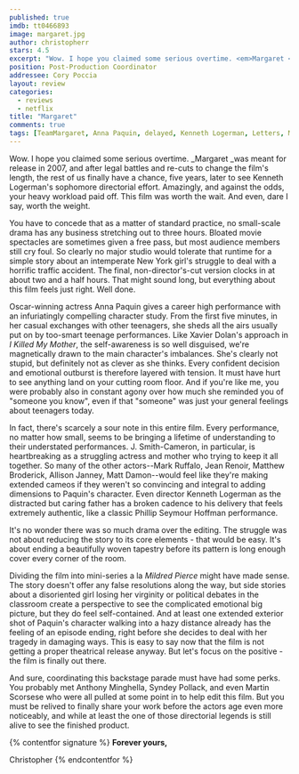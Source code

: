 ```yaml
---
published: true
imdb: tt0466893
image: margaret.jpg
author: christopherr
stars: 4.5
excerpt: "Wow. I hope you claimed some serious overtime. <em>Margaret </em>was meant for release in 2007, and after legal battles and re-cuts to change the film&rsquo;s length, the rest of us finally have a chance, five years, later to see Kenneth Logerman&rsquo;s sophomore directorial effort."
position: Post-Production Coordinator
addressee: Cory Poccia
layout: review
categories:
  - reviews
  - netflix
title: "Margaret"
comments: true
tags: [TeamMargaret, Anna Paquin, delayed, Kenneth Logerman, Letters, Margaret, Mayy Damon, netflix.ca, release, Team Margaret]
---
```

Wow. I hope you claimed some serious overtime. _Margaret _was meant for release in 2007, and after legal battles and re-cuts to change the film's length, the rest of us finally have a chance, five years, later to see Kenneth Logerman's sophomore directorial effort. Amazingly, and against the odds, your heavy workload paid off. This film was worth the wait. And even, dare I say, worth the weight.

You have to concede that as a matter of standard practice, no small-scale drama has any business stretching out to three hours. Bloated movie spectacles are sometimes given a free pass, but most audience members still cry foul.  So clearly no major studio would tolerate that runtime for a simple story about an intemperate New York girl's struggle to deal with a horrific traffic accident. The final, non-director's-cut version clocks in at about two and a half hours. That might sound long, but everything about this film feels just right. Well done.

Oscar-winning actress Anna Paquin gives a career high performance with an infuriatingly compelling character study. From the first five minutes, in her casual exchanges with other teenagers, she sheds all the airs usually put on by too-smart teenage performances. Like Xavier Dolan's approach in _I Killed My Mother_, the self-awareness is so well disguised, we're magnetically drawn to the main character's imbalances. She's clearly not stupid, but definitely not as clever as she thinks. Every confident decision and emotional outburst is therefore layered with tension. It must have hurt to see anything land on your cutting room floor. And if you're like me, you were probably also in constant agony over how much she reminded you of "someone you know", even if that "someone" was just your general feelings about teenagers today.

In fact, there's scarcely a sour note in this entire film. Every performance, no matter how small, seems to be bringing a lifetime of understanding to their understated performances. J. Smith-Cameron, in particular, is heartbreaking as a struggling actress and mother who trying to keep it all together. So many of the other actors--Mark Ruffalo, Jean Renoir, Matthew Broderick, Allison Janney, Matt Damon--would feel like they're making extended cameos if they weren't so convincing and integral to adding dimensions to Paquin's character. Even director Kenneth Logerman as the distracted but caring father has a broken cadence to his delivery that feels extremely authentic, like a classic Phillip Seymour Hoffman performance.

It's no wonder there was so much drama over the editing. The struggle was not about reducing the story to its core elements - that would be easy. It's about ending a beautifully woven tapestry before its pattern is long enough cover every corner of the room.

Dividing the film into mini-series a la _Mildred Pierce_ might have made sense. The story doesn't offer any false resolutions along the way, but side stories about a disoriented girl losing her virginity or political debates in the classroom create a perspective to see the complicated emotional big picture, but they do feel self-contained. And at least one extended exterior shot of Paquin's character walking into a hazy distance already has the feeling of an episode ending, right before she decides to deal with her tragedy in damaging ways. This is easy to say now that the film is not getting a proper theatrical release anyway. But let's focus on the positive - the film is finally out there.

And sure, coordinating this backstage parade must have had some perks. You probably met Anthony Minghella, Syndey Pollack, and even Martin Scorsese who were all pulled at some point in to help edit this film. But you must be relived to finally share your work before the actors age even more noticeably, and while at least the one of those directorial legends is still alive to see the finished product.

{% contentfor signature %}
**Forever yours,**

Christopher
{% endcontentfor %}